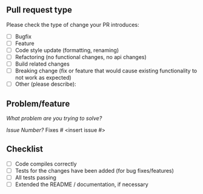 ## Pull request type

Please check the type of change your PR introduces:

- [ ] Bugfix
- [ ] Feature
- [ ] Code style update (formatting, renaming)
- [ ] Refactoring (no functional changes, no api changes)
- [ ] Build related changes
- [ ] Breaking change (fix or feature that would cause existing functionality to not work as expected)
- [ ] Other (please describe):

## Problem/feature

_What problem are you trying to solve?_

_Issue Number?_
Fixes # <insert issue #>

## Checklist

- [ ] Code compiles correctly
- [ ] Tests for the changes have been added (for bug fixes/features)
- [ ] All tests passing
- [ ] Extended the README / documentation, if necessary
